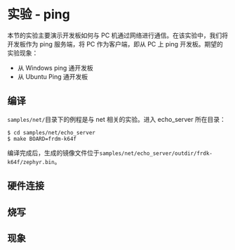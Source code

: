 # 实验 - ping

本节的实验主要演示开发板如何与 PC 机通过网络进行通信。在该实验中，我们将开发板作为 ping 服务端，将 PC 作为客户端，即从 PC 上 ping 开发板。期望的实验现象：
- 从 Windows ping 通开发板
- 从 Ubuntu  Ping 通开发板

## 编译

`samples/net/`目录下的例程是与 net 相关的实验。进入 echo_server 所在目录：
```
$ cd samples/net/echo_server 
$ make BOARD=frdm-k64f
```
编译完成后，生成的镜像文件位于`samples/net/echo_server/outdir/frdk-k64f/zephyr.bin`。

## 硬件连接

## 烧写 

## 现象